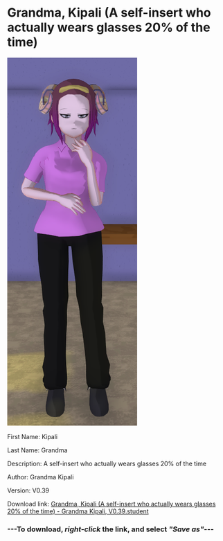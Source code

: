 # Grandma, Kipali (A self-insert who actually wears glasses 20% of the time)

<img src = "https://raw.githubusercontent.com/Arbiter1223/Daigaku-Gurashi-Custom-Students/master/Students/Files/Grandma%2C%20Kipali%20(A%20self-insert%20who%20actually%20wears%20glasses%2020%%20of%20the%20time).png">

First Name: Kipali

Last Name: Grandma

Description: A self-insert who actually wears glasses 20% of the time

Author: Grandma Kipali

Version: V0.39

Download link: <a href="https://raw.githubusercontent.com/Arbiter1223/Daigaku-Gurashi-Custom-Students/master/Students/Files/Grandma%2C%20Kipali%20(A%20self-insert%20who%20actually%20wears%20glasses%2020%%20of%20the%20time)%20-%20Grandma%20Kipali%2C%20V0.39.student">Grandma, Kipali (A self-insert who actually wears glasses 20% of the time) - Grandma Kipali, V0.39.student</a>

### ---**To download, _right-click_ the link, and select _"Save as"_**---
